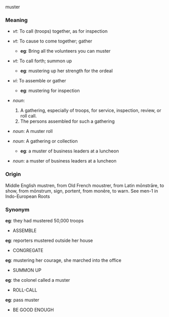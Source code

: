 muster
### Meaning
+ _vt_: To call (troops) together, as for inspection
+ _vt_: To cause to come together; gather
    + __eg__: Bring all the volunteers you can muster
+ _vt_: To call forth; summon up
    + __eg__: mustering up her strength for the ordeal
+ _vi_: To assemble or gather
    + __eg__: mustering for inspection

+ _noun_:
   1. A gathering, especially of troops, for service, inspection, review, or roll call.
   2. The persons assembled for such a gathering
+ _noun_: A muster roll
+ _noun_: A gathering or collection
    + __eg__: a muster of business leaders at a luncheon
+ _noun_: a muster of business leaders at a luncheon

### Origin

Middle English mustren, from Old French moustrer, from Latin mōnstrāre, to show, from mōnstrum, sign, portent, from monēre, to warn. See men-1 in Indo-European Roots

### Synonym

__eg__: they had mustered 50,000 troops

+ ASSEMBLE

__eg__: reporters mustered outside her house

+ CONGREGATE

__eg__: mustering her courage, she marched into the office

+ SUMMON UP

__eg__: the colonel called a muster

+ ROLL-CALL

__eg__: pass muster

+ BE GOOD ENOUGH


